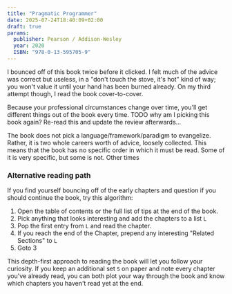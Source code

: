 ```yaml
---
title: "Pragmatic Programmer"
date: 2025-07-24T18:40:09+02:00
draft: true
params:
  publisher: Pearson / Addison-Wesley
  year: 2020
  ISBN: "978-0-13-595705-9"
---
```


I bounced off of this book twice before it clicked.
I felt much of the advice was correct but useless, in a "don't touch the stove, it's hot" kind of way; you won't value it until your hand has been burned already.
On my third attempt though, I read the book cover-to-cover.

Because your professional circumstances change over time, you'll get different things out of the book every time.
TODO why am I picking this book again? Re-read this and update the review afterwards...

The book does not pick a language/framework/paradigm to evangelize.
Rather, it is two whole careers worth of advice, loosely collected.
This means that the book has no specific order in which it must be read.
Some of it is very specific, but some is not.
Other times 


### Alternative reading path

If you find yourself bouncing off of the early chapters and question if you should continue the book, try this algorithm:

1. Open the table of contents or the full list of tips at the end of the book.
2. Pick anything that looks interesting and add the chapters to a list `L`
3. Pop the first entry from `L` and read the chapter.
4. If you reach the end of the Chapter, prepend any interesting "Related Sections" to `L`
5. Goto 3

This depth-first approach to reading the book will let you follow your curiosity.
If you keep an additional set `S` on paper and note every chapter you've already read, you can both plot your way through the book and know which chapters you haven't read yet at the end.
